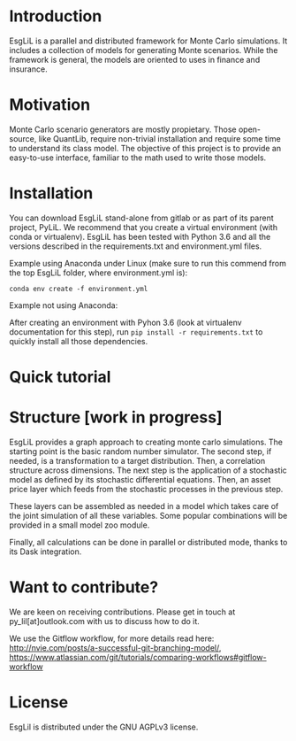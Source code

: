 # Introduction

EsgLiL is a parallel and distributed framework for Monte Carlo simulations. It includes a collection of models for generating Monte scenarios. While the framework is general, the models are oriented to uses in finance and insurance.

# Motivation

Monte Carlo scenario generators are mostly propietary. Those open-source, like QuantLib, require non-trivial installation and require some time to understand its class model. The objective of this project is to provide an easy-to-use interface, familiar to the math used to write those models.

# Installation

You can download EsgLiL stand-alone from gitlab or as part of its parent project, PyLiL. We recommend that you create a virtual environment (with conda or virtualenv). 
EsgLiL has been tested with Python 3.6 and all the versions described in the requirements.txt and environment.yml files. 

Example using Anaconda under Linux (make sure to run this commend from the top EsgLiL folder, where environment.yml is):

    
    conda env create -f environment.yml
    
Example not using Anaconda:

After creating an environment with Pyhon 3.6 (look at virtualenv documentation for this step), run ```pip install -r requirements.txt``` to quickly install all those dependencies.


# Quick tutorial

# Structure [work in progress]
EsgLiL provides a graph approach to creating monte carlo simulations. The starting point is the basic random number simulator. The second step, if needed, is a transformation to a target distribution. Then, a correlation structure across dimensions. The next step is the application of a 
stochastic model as defined by its stochastic differential equations. Then, an asset price layer which feeds from the stochastic processes in the previous step.

These layers can be assembled as needed in a model which takes care of the joint simulation of all these variables. Some popular combinations will be provided in a small model zoo module.

Finally, all calculations can be done in parallel or distributed mode, thanks to its Dask integration.

# Want to contribute?

We are keen on receiving contributions. Please get in touch at py_lil[at]outlook.com with us to discuss how to do it.

We use the Gitflow workflow, for more details read here: http://nvie.com/posts/a-successful-git-branching-model/, https://www.atlassian.com/git/tutorials/comparing-workflows#gitflow-workflow


# License

EsgLil is distributed under the GNU AGPLv3 license.
